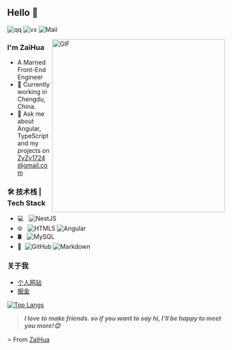 ## Hello 👋

![qq](https://img.shields.io/badge/QQ-446840401-red.svg "博客搭建交流群")
![vx](https://img.shields.io/badge/vx-zaihua_huahua-green.svg "webkettle交流群")
![Mail](https://img.shields.io/badge/-ZyZy1724@gmail.com-c14438?style=flat&logo=Gmail&logoColor=white&link=mailto:ZyZy1724@gmail.com)

<img align="right" width='400' alt="GIF" src="https://api.flowersink.com/img/猫娘全身.jpg" />

### I'm ZaiHua

- A Married Front-End Engineer
- 🌱 Currently working in Chengdu, China.
- 💬 Ask me about Angular, TypeScript and my projects on [ZyZy1724@gmail.com](mailto:ZyZy1724@gmail.com)

### 🛠 技术栈 | Tech Stack

- 💻 &#160; ![NestJS](https://img.shields.io/badge/-NestJS-333333?style=flat&logo=NestJS&logoColor=red)
- 🌐 &#160; ![HTML5](https://img.shields.io/badge/-HTML5-333333?style=flat&logo=HTML5)
  ![Angular](https://img.shields.io/badge/-Angular-333333?style=flat&logo=Angular&logoColor=F5094C)
- 🛢 &#160; ![MySQL](https://img.shields.io/badge/-MySQL-333333?style=flat&logo=mysql)
- 🔧 &#160;![GitHub](https://img.shields.io/badge/-GitHub-333333?style=flat&logo=github)
  ![Markdown](https://img.shields.io/badge/-Markdown-333333?style=flat&logo=markdown)

### 关于我

- [个人网站](https://flowersink.com/)
- [掘金](https://juejin.cn/user/4002664676073741)


[![Top Langs](https://github-readme-stats.vercel.app/api/top-langs/?username=ZaiHuaOvO&layout=compact)](https://github.com/anuraghazra/github-readme-stats)

> ***I love to make friends. so if you want to say hi, I'll be happy to meet you more!😊***

⭐️ From [ZaiHua](https://github.com/ZaiHuaOvO)

